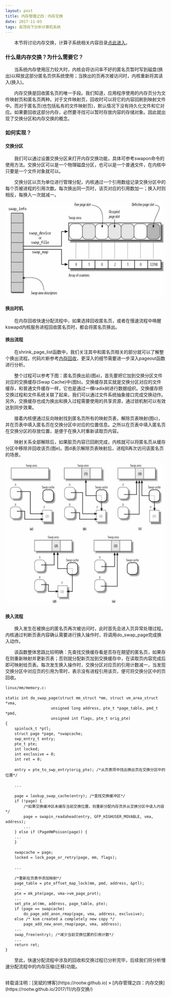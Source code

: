 ```yaml
---
layout: post
title: 内存管理之四：内存交换
date: 2017-11-03 
tags: 自顶向下分析计算机系统
---
```


&emsp;&emsp;本节将讨论内存交换，计算子系统相关内容目录[点此进入](https://rootw.github.io/2017/02/计算子系统/)。

### 什么是内存交换？为什么需要它？

&emsp;&emsp;当系统内存使用压力较大时，内核会将访问率不好的匿名页暂时写到磁盘(换出)以释放这部分匿名页供系统使用；当换出的页再次被访问时，内核重新将其读入(换入)。

&emsp;&emsp;内存交换是回收匿名页的唯一手段。我们知道，应用程序使用的内存页分为文件映射页和匿名页两种。对于文件映射页，回收时可以将它的内容回刷到映射文件中。而对于匿名页(也包括私有的文件映射页)，默认情况下没有持久化文件和它对应。如果要回收这部分内存，必然要寻找可以暂时存放内容的存储对象。因此就出现了交换分区和内存交换的概念。

### 如何实现？

#### 交换分区

&emsp;&emsp;我们可以通过设置交换分区来打开内存交换功能，具体可参考swapon命令的使用方法。交换分区可以是一个物理磁盘分区，也可以是一个普通文件，在内核中只要是一个文件对象就可以。

&emsp;&emsp;交换分区以页为单位进行管理分配，内核通过一个引用数组记录交换分区中的每个页被进程的引用次数。每次换出同一页时，该页对应的引用数加一；换入时则相反，每换入一次就减一。

<div align="center">
<img src="/images/posts/i440fx/memory4_0.jpg" height="300" width="500">  
</div> 

#### 换出时机

&emsp;&emsp;在内存回收快速分配流程中，如果选择回收匿名页，或者在慢速流程中唤醒kswapd内核服务进程回收匿名页时，都会将匿名页换出。

#### 换出流程

&emsp;&emsp;在shrink_page_list函数中，我们关注其中和匿名页相关的部分就可以了解整个换出流程。代码片断参考[内存回收](https://rootw.github.io/2017/10/内存回收/)，更深入的细节需要进一步深入pageout函数进行分析。

&emsp;&emsp;整个过程可以参考下图：匿名页换出前(图a)，首先要把它加到交换分区文件对应的交换缓存(Swap Cache)中(图b)。交换缓存其实就是交换分区对应的文件缓存，和普通文件缓存一样，它也是通过一棵radix树进行数据组织。交换缓存把交换过程和文件系统关联了起来，我们可以通过文件系统抽象接口完成交换动作。另外，交换缓存也成为换出和换入过程需要使用的共享资源，通过锁机制可以有效达到同步效果。

&emsp;&emsp;接着内核便通过反向映射找到匿名页所有的映射页表，解除页表映射(图c)，并在页表中填入匿名页在交换分区中对应的位置信息。之所以在页表中填入匿名页在交换分区的存放位置，是便于在换入时重新读取页内容。

&emsp;&emsp;映射关系全部解除后，如果脏页内容已回刷完成，内核就可以将匿名页从缓存分区中移除并回收该页(图e)。图d表示解除页表映射后，进程B再次访问该匿名页的场景。

<div align="center">
<img src="/images/posts/i440fx/memory4_1.jpg" height="450" width="500">  
</div> 

#### 换入流程

&emsp;&emsp;换入发生在被换出的匿名页再次被访问时，此时首先会进入页异常处理过程。内核通过判断页表内容确认需要进行换入操作时，将调用do_swap_page完成换入动作。

&emsp;&emsp;该函数整体思路比较明确：先查找交换缓存看是否存在期望的匿名页，如果存在则重新映射并更新页表；否则就分配新页加到交换缓存中，在读取页内容完成后即可映射给页表。每次发生换入操作时，交换分区对应页的引用计数减一，当发现交换分区中对应页的引用为零时，表示没有进程引用该页，便可将交换分区中的页回收。

```
linux/mm/memory.c:

static int do_swap_page(struct mm_struct *mm, struct vm_area_struct *vma,
                    unsigned long address, pte_t *page_table, pmd_t *pmd,
                    unsigned int flags, pte_t orig_pte)
{
    spinlock_t *ptl;
    struct page *page, *swapcache;
    swp_entry_t entry;
    pte_t pte;
    int locked;
    int exclusive = 0;
    int ret = 0;

    entry = pte_to_swp_entry(orig_pte); /*从页表项中找出换出页在交换分区中的位置*/
    
    ...

    page = lookup_swap_cache(entry); /*查找交换缓冲区*/
    if (!page) {
        /*如果交换缓冲区未缓存当前交换位置，则重新分配内存页并从交换分区中读入内容*/
        page = swapin_readahead(entry, GFP_HIGHUSER_MOVABLE, vma, address);
        ...
    } else if (PageHWPoison(page)) {
    ...
    }

    swapcache = page;
    locked = lock_page_or_retry(page, mm, flags);

    ...

    /*重新在页表中添加映射*/
    page_table = pte_offset_map_lock(mm, pmd, address, &ptl);
    ...
    pte = mk_pte(page, vma->vm_page_prot);
    ...
    set_pte_at(mm, address, page_table, pte);
    if (page == swapcache)
        do_page_add_anon_rmap(page, vma, address, exclusive);
    else /* ksm created a completely new copy */
        page_add_new_anon_rmap(page, vma, address);
    ...
    swap_free(entry); /*减少当前交换位置的引用计数*/
    ...
    return ret;
}
```

&emsp;&emsp;至此，快速分配流程中涉及的回收和交换过程已分析完毕，后续我们将分析慢速分配流程中的内存压缩(迁移)功能。

<br>
转载请注明：[吴斌的博客](https://rootw.github.io) » [内存管理之四：内存交换](https://rootw.github.io/2017/11/内存交换/) 
